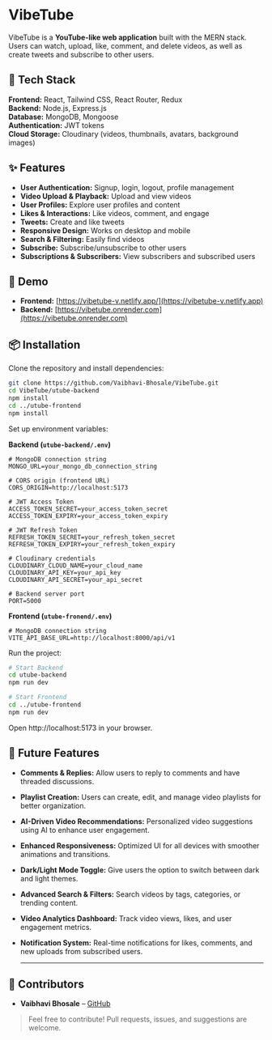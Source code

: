 # VibeTube

VibeTube is a **YouTube-like web application** built with the MERN stack. Users can watch, upload, like, comment, and delete videos, as well as create tweets and subscribe to other users.

## 🚀 Tech Stack

**Frontend:** React, Tailwind CSS, React Router, Redux  
**Backend:** Node.js, Express.js  
**Database:** MongoDB, Mongoose  
**Authentication:** JWT tokens  
**Cloud Storage:** Cloudinary (videos, thumbnails, avatars, background images)

## ✨ Features

- **User Authentication:** Signup, login, logout, profile management  
- **Video Upload & Playback:** Upload and view videos  
- **User Profiles:** Explore user profiles and content  
- **Likes & Interactions:** Like videos, comment, and engage  
- **Tweets:** Create and like tweets  
- **Responsive Design:** Works on desktop and mobile  
- **Search & Filtering:** Easily find videos  
- **Subscribe:** Subscribe/unsubscribe to other users  
- **Subscriptions & Subscribers:** View subscribers and subscribed users  

## 🎯 Demo

- **Frontend:** [https://vibetube-v.netlify.app/](https://vibetube-v.netlify.app)  
- **Backend:** [https://vibetube.onrender.com](https://vibetube.onrender.com)  

## 📦 Installation

Clone the repository and install dependencies:

```bash
git clone https://github.com/Vaibhavi-Bhosale/VibeTube.git
cd VibeTube/utube-backend
npm install
cd ../utube-frontend
npm install

```

Set up environment variables:

**Backend (`utube-backend/.env`)**

```env
# MongoDB connection string
MONGO_URL=your_mongo_db_connection_string

# CORS origin (frontend URL)
CORS_ORIGIN=http://localhost:5173

# JWT Access Token
ACCESS_TOKEN_SECRET=your_access_token_secret
ACCESS_TOKEN_EXPIRY=your_access_token_expiry

# JWT Refresh Token
REFRESH_TOKEN_SECRET=your_refresh_token_secret
REFRESH_TOKEN_EXPIRY=your_refresh_token_expiry

# Cloudinary credentials
CLOUDINARY_CLOUD_NAME=your_cloud_name
CLOUDINARY_API_KEY=your_api_key
CLOUDINARY_API_SECRET=your_api_secret

# Backend server port
PORT=5000
```
**Frontend (`utube-fronend/.env`)**

```env
# MongoDB connection string
VITE_API_BASE_URL=http://localhost:8000/api/v1

```

Run the project:

```bash
# Start Backend
cd utube-backend
npm run dev

# Start Frontend
cd ../utube-frontend
npm run dev
```
Open http://localhost:5173 in your browser.


## 🔮 Future Features

- **Comments & Replies:** Allow users to reply to comments and have threaded discussions.  
- **Playlist Creation:** Users can create, edit, and manage video playlists for better organization.  
- **AI-Driven Video Recommendations:** Personalized video suggestions using AI to enhance user engagement.  
- **Enhanced Responsiveness:** Optimized UI for all devices with smoother animations and transitions.  
- **Dark/Light Mode Toggle:** Give users the option to switch between dark and light themes.  
- **Advanced Search & Filters:** Search videos by tags, categories, or trending content.  
- **Video Analytics Dashboard:** Track video views, likes, and user engagement metrics.  
- **Notification System:** Real-time notifications for likes, comments, and new uploads from subscribed users.

  ---

## 🤝 Contributors

- **Vaibhavi Bhosale** – [GitHub](https://github.com/Vaibhavi-Bhosale)

> Feel free to contribute! Pull requests, issues, and suggestions are welcome.

